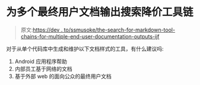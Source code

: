# 为多个最终用户文档输出搜索降价工具链

> 原文:[https://dev . to/ssmusoke/the-search-for-markdown-tool-chains-for-multiple-end-user-documentation-outputs-ijf](https://dev.to/ssmusoke/the-search-for-markdown-tool-chains-for-multiple-end-user-documentation-outputs-ijf)

对于从单个代码库中生成和维护以下文档样式的工具，有什么建议吗:

1.  Android 应用程序帮助
2.  内部员工基于网络的文档
3.  基于外部 web 的面向公众的最终用户文档